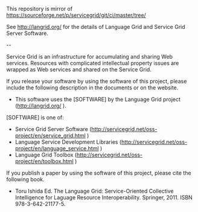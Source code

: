 This repository is mirror of https://sourceforge.net/p/servicegrid/git/ci/master/tree/

See http://langrid.org/ for the details of Language Grid and Service Grid Server Software.

--

Service Grid is an infrastructure for accumulating and sharing Web services. Resources with complicated intellectual property issues are wrapped as Web services and shared on the Service Grid.

If you release your software by using the software of this project, please include the following description in the documents or on the website.

* This software uses the [SOFTWARE] by the Language Grid project (http://langrid.org/ ).

[SOFTWARE] is one of:
* Service Grid Server Software (http://servicegrid.net/oss-project/en/service_grid.html )
* Language Service Development Libraries (http://servicegrid.net/oss-project/en/language_service.html )
* Language Grid Toolbox (http://servicegrid.net/oss-project/en/toolbox.html )

If you publish a paper by using the software of this project, please cite the following book.

* Toru Ishida Ed. The Language Grid: Service-Oriented Collective Intelligence for Laguage Resource Interoperability. Springer, 2011. ISBN 978-3-642-21177-5.
